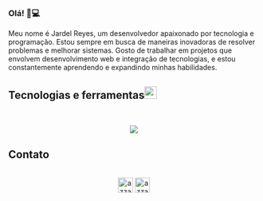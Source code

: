 ### Olá! 👋💻

Meu nome é Jardel Reyes, um desenvolvedor apaixonado por tecnologia e programação. Estou sempre em busca de maneiras inovadoras de resolver problemas e melhorar sistemas. Gosto de trabalhar em projetos que envolvem desenvolvimento web e integração de tecnologias, e estou constantemente aprendendo e expandindo minhas habilidades. 
## <b> Tecnologias e ferramentas</b><img src="https://media2.giphy.com/media/QssGEmpkyEOhBCb7e1/giphy.gif?cid=ecf05e47a0n3gi1bfqntqmob8g9aid1oyj2wr3ds3mg700bl&rid=giphy.gif" width ="25">
<br>

<!-- 
![HTML](https://img.icons8.com/color/48/000000/html-5--v1.png) ![CSS](https://img.icons8.com/color/48/000000/css3.png) ![JavaScript](https://img.icons8.com/color/48/000000/javascript--v1.png) ![react](https://github.com/beatrizac03/beatrizac03/assets/134962161/4ab09ea9-cfa4-43d8-9b9d-55ff3212e98d) ![tailwind](https://github.com/beatrizac03/beatrizac03/assets/134962161/6f0f97ba-fe05-43b7-8766-6ecf47b4eefe) ![Bootstrap](https://img.icons8.com/color/48/bootstrap--v2.png) ![PHP](https://img.icons8.com/color/48/000000/php.png) ![Java](https://img.icons8.com/color/48/000000/java-coffee-cup-logo--v1.png) ![SQL](https://img.icons8.com/color/48/000000/sql.png) ![git](https://github.com/beatrizac03/beatrizac03/assets/134962161/292db889-7e1d-47a4-9741-fd2262922c14) -->

<p align="center">
  <a href="https://skillicons.dev">
    <img src="https://skillicons.dev/icons?i=html,css,js,python,bootstrap,figma,mysql,php&perline=14" />
  </a>
</p>

## Contato
<!--
<div align="center">
<table>
<tr>
 <td align="center" colspan="11"></td>
</tr> 
<tr>
<td><a href="https://github.com/jardelzx" target="_blank"><img ></a>
</td>
<td><a href="mailto:jardelrodrigues1222@gmail.com" target="_blank"></a>
</td>
<td><a href="https://br.linkedin.com/in/jardel-dias-martins-reyes-8ab964300" target="_blank"></a>
</td>
<td><a href="http://lattes.cnpq.br/1208427665892059" target="_blank"><img src=
</td>
<td><a href="https://discordapp.com/users/959151773728251914" target="_blank"><img src=
</td>
<td><a href="https://www.skoob.com.br/perfil/Aramuni" target="_blank">
</td>
<td><a href="https://scholar.google.com.br/citations?user=OARYxSYAAAAJ&hl=pt-BR&oi=ao" target="_blank"><img src=

</tr>
<tr>
 <td align="center" colspan="11"></td>
</tr> 
</table>

</div> -->

<p align="center">
      <br/>
      <a href="https://br.linkedin.com/in/jardel-dias-martins-reyes-8ab964300" target="blank"><img align="center"
         src="https://img.shields.io/badge/linkedin-%231DA1F2.svg?style=for-the-badge&logo=linkedin&logoColor=white"
         alt="azzar" height="30"/></a>
      <a href="mailto:jardelrodrigues1222@gmail.com" target="blank"><img align="center"
         src="https://img.shields.io/badge/gmail-EA4335.svg?style=for-the-badge&logo=gmail&logoColor=white"
         alt="azzar" height="30"/></a>
    </p>

